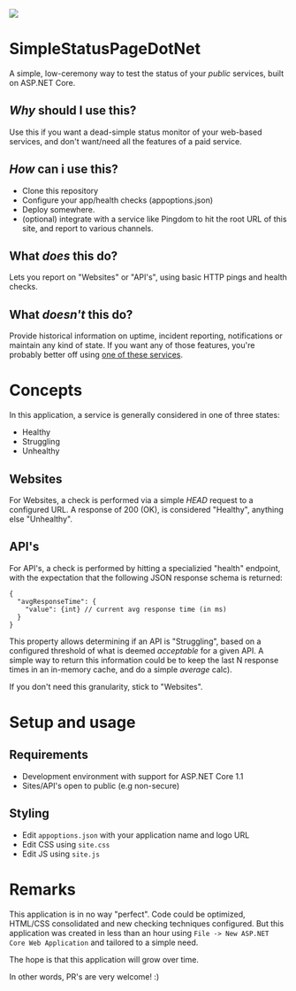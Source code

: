 ![](http://i.imgur.com/V1VJJ4O.png)

# SimpleStatusPageDotNet
A simple, low-ceremony way to test the status of your _public_ services, built on ASP.NET Core.

## _Why_ should I use this?
Use this if you want a dead-simple status monitor of your web-based services, and don't want/need all the features of a paid service.

## _How_ can i use this?
- Clone this repository
- Configure your app/health checks (appoptions.json)
- Deploy somewhere. 
- (optional) integrate with a service like Pingdom to hit the root URL of this site, and report to various channels.

## What _does_ this do?
Lets you report on "Websites" or "API's", using basic HTTP pings and health checks.

## What _doesn't_ this do?
Provide historical information on uptime, incident reporting, notifications or maintain any kind of state. If you want any of those features, you're probably better off using [one of these services](https://stackshare.io/status-page-hosting).

# Concepts
In this application, a service is generally considered in one of three states:
- Healthy
- Struggling
- Unhealthy

## Websites
For Websites, a check is performed via a simple _HEAD_ request to a configured URL. A response of 200 (OK), is considered "Healthy", anything else "Unhealthy".

## API's
For API's, a check is performed by hitting a specializied "health" endpoint, with the expectation that the following JSON response schema is returned:
```
{
  "avgResponseTime": {
    "value": {int} // current avg response time (in ms)
  }
}
```

This property allows determining if an API is "Struggling", based on a configured threshold of what is deemed _acceptable_ for a given API. A simple way to return this information could be to keep the last N response times in an in-memory cache, and do a simple _average_ calc).

If you don't need this granularity, stick to "Websites".


# Setup and usage
## Requirements
- Development environment with support for ASP.NET Core 1.1
- Sites/API's open to public (e.g non-secure)

## Styling
- Edit `appoptions.json` with your application name and logo URL
- Edit CSS using `site.css`
- Edit JS using `site.js`

# Remarks
 This application is in no way "perfect". Code could be optimized, HTML/CSS consolidated and new checking techniques configured. But this application was created in less than an hour using `File -> New ASP.NET Core Web Application` and tailored to a simple need.
 
 The hope is that this application will grow over time.
 
 In other words, PR's are very welcome! :)
